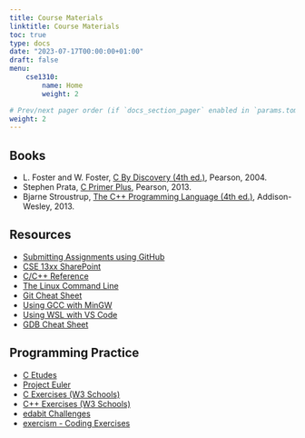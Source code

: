 ```yaml
---
title: Course Materials
linktitle: Course Materials
toc: true
type: docs
date: "2023-07-17T00:00:00+01:00"
draft: false
menu:
    cse1310:
        name: Home
        weight: 2

# Prev/next pager order (if `docs_section_pager` enabled in `params.toml`)
weight: 2
---
```


## Books

- L. Foster and W. Foster, [C By Discovery (4th ed.)](https://www.google.com/books/edition/C_by_Discovery/kgv1PQAACAAJ?hl=en), Pearson, 2004.
- Stephen Prata, [C Primer Plus](https://www.google.com/books/edition/C_Primer_Plus/MAAuAgAAQBAJ?hl=en&gbpv=0), Pearson, 2013.
- Bjarne Stroustrup, [The C++ Programming Language (4th ed.)](https://www.google.com/books/edition/The_C++_Programming_Language/0klsAQAAQBAJ?hl=en&gbpv=0), Addison-Wesley, 2013.

## Resources

- [Submitting Assignments using GitHub](/notes/submitting_assignments_using_github)
- [CSE 13xx SharePoint](https://mavsuta.sharepoint.com/sites/cse13xx)
- [C/C++ Reference](https://en.cppreference.com/w/)
- [The Linux Command Line](http://linuxcommand.org/tlcl.php)
- [Git Cheat Sheet](https://education.github.com/git-cheat-sheet-education.pdf)
- [Using GCC with MinGW](https://code.visualstudio.com/docs/cpp/config-mingw)
- [Using WSL with VS Code](https://learn.microsoft.com/en-us/windows/wsl/tutorials/wsl-vscode)
- [GDB Cheat Sheet](https://users.ece.utexas.edu/~adnan/gdb-refcard.pdf)

## Programming Practice

- [C Etudes](https://github.com/ajdillhoff/C-Etudes)
- [Project Euler](https://projecteuler.net/)
- [C Exercises (W3 Schools)](https://w3resource.com/c-programming-exercises/)
- [C++ Exercises (W3 Schools)](https://www.w3schools.com/cpp/cpp_exercises.asp)
- [edabit Challenges](https://edabit.com/challenges#!)
- [exercism - Coding Exercises](https://exercism.org/)
